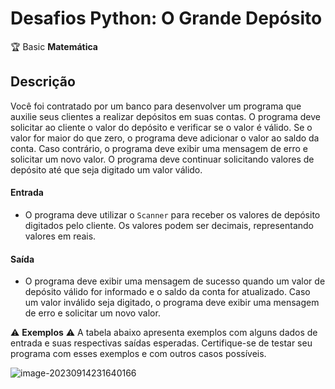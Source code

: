 # Desafios Python: O Grande Depósito

🏆 Basic **Matemática**

## Descrição

Você foi contratado por um banco para desenvolver um programa que auxilie seus clientes a realizar depósitos em suas contas. O programa deve solicitar ao cliente o valor do depósito e verificar se o valor é válido. Se o valor for maior do que zero, o programa deve adicionar o valor ao saldo da conta. Caso contrário, o programa deve exibir uma mensagem de erro e solicitar um novo valor. O programa deve continuar solicitando valores de depósito até que seja digitado um valor válido.

#### Entrada

* O programa deve utilizar o `Scanner` para receber os valores de depósito digitados pelo cliente. Os valores podem ser decimais, representando valores em reais.

#### Saída

* O programa deve exibir uma mensagem de sucesso quando um valor de depósito válido for informado e o saldo da conta for atualizado. Caso um valor inválido seja digitado, o programa deve exibir uma mensagem de erro e solicitar um novo valor.

⚠ **Exemplos** ⚠
A tabela abaixo apresenta exemplos com alguns dados de entrada e suas respectivas saídas esperadas. Certifique-se de testar seu programa com esses exemplos e com outros casos possíveis.

![image-20230914231640166](https://github.com/Matthew2079/DIO_Bootcamp_Santander_2023/assets/85805420/dcbd75d7-211f-4cce-a268-cb4f9277dd0f)



